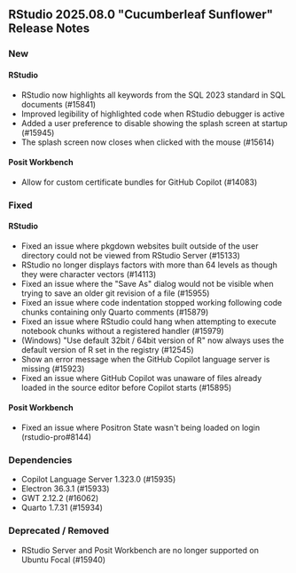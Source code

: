 ## RStudio 2025.08.0 "Cucumberleaf Sunflower" Release Notes

### New

#### RStudio

- RStudio now highlights all keywords from the SQL 2023 standard in SQL documents (#15841)
- Improved legibility of highlighted code when RStudio debugger is active
- Added a user preference to disable showing the splash screen at startup (#15945)
- The splash screen now closes when clicked with the mouse (#15614)

#### Posit Workbench

- Allow for custom certificate bundles for GitHub Copilot (#14083)

### Fixed

#### RStudio

- Fixed an issue where pkgdown websites built outside of the user directory could not be viewed from RStudio Server (#15133)
- RStudio no longer displays factors with more than 64 levels as though they were character vectors (#14113)
- Fixed an issue where the "Save As" dialog would not be visible when trying to save an older git revision of a file (#15955)
- Fixed an issue where code indentation stopped working following code chunks containing only Quarto comments (#15879)
- Fixed an issue where RStudio could hang when attempting to execute notebook chunks without a registered handler (#15979)
- (Windows) "Use default 32bit / 64bit version of R" now always uses the default version of R set in the registry (#12545)
- Show an error message when the GitHub Copilot language server is missing (#15923)
- Fixed an issue where GitHub Copilot was unaware of files already loaded in the source editor before Copilot starts (#15895)

#### Posit Workbench

- Fixed an issue where Positron State wasn't being loaded on login (rstudio-pro#8144)

### Dependencies

- Copilot Language Server 1.323.0 (#15935)
- Electron 36.3.1 (#15933)
- GWT 2.12.2 (#16062)
- Quarto 1.7.31 (#15934)

### Deprecated / Removed

- RStudio Server and Posit Workbench are no longer supported on Ubuntu Focal (#15940)
